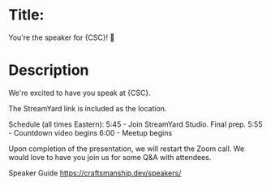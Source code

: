 # Title:
>>> 
You're the speaker for {CSC}! 🎊
>>>

# Description
>>>
We're excited to have you speak at {CSC}.

The StreamYard link is included as the location.

Schedule (all times Eastern):
5:45 - Join StreamYard Studio. Final prep.
5:55 - Countdown video begins
6:00 - Meetup begins

Upon completion of the presentation, we will restart the Zoom call. We would love to have you join us for some Q&A with attendees.

Speaker Guide
https://craftsmanship.dev/speakers/
>>>
